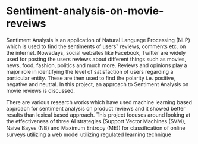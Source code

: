 # Sentiment-analysis-on-movie-reveiws

Sentiment Analysis is an application of Natural Language Processing (NLP) which is used to find the sentiments of users‟ reviews, comments etc. on the internet. 
Nowadays, social websites like Facebook, Twitter are widely used for posting the users reviews about different things such as movies, news, food, fashion, politics and much more. 
Reviews and opinions play a major role in identifying the level of satisfaction of users regarding a particular entity. These are then used to find the polarity i.e. positive, negative and neutral. In this project, an approach to Sentiment Analysis on movie reviews is discussed.  

There are various research works which have used machine learning based approach for sentiment analysis on product reviews and it showed better results than lexical based approach. This project focuses around looking at the effectiveness of three AI strategies (Support Vector Machines (SVM), Naive Bayes (NB) and Maximum Entropy (ME)) for classiﬁcation of online surveys utilizing a web model utilizing regulated learning technique
